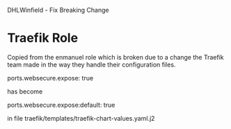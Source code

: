 DHLWinfield - Fix Breaking Change

# Traefik Role

Copied from the enmanuel role which is broken due to a change the Traefik team made in the way they handle their
configuration files.

ports.websecure.expose: true

has become

ports.websecure.expose:default: true

in file traefik/templates/traefik-chart-values.yaml.j2